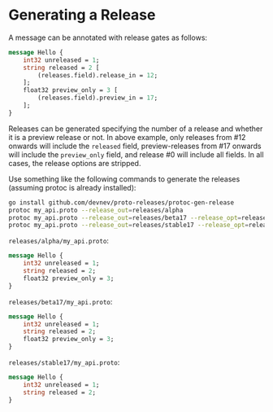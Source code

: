 # Generating a Release

A message can be annotated with release gates as follows:

```proto
message Hello {
    int32 unreleased = 1;
    string released = 2 [
        (releases.field).release_in = 12;
    ];
    float32 preview_only = 3 [
        (releases.field).preview_in = 17;
    ];
}
```

Releases can be generated specifying the number of a release and whether it is a
preview release or not. In above example, only releases from #12 onwards will
include the `released` field, preview-releases from #17 onwards will include the
`preview_only` field, and release #0 will include all fields. In all cases, the
release options are stripped.

Use something like the following commands to generate the releases (assuming
protoc is already installed):

```sh
go install github.com/devnev/proto-releases/protoc-gen-release
protoc my_api.proto --release_out=releases/alpha
protoc my_api.proto --release_out=releases/beta17 --release_opt=release=17,preview=true
protoc my_api.proto --release_out=releases/stable17 --release_opt=release=17
```

`releases/alpha/my_api.proto`:

```proto
message Hello {
    int32 unreleased = 1;
    string released = 2;
    float32 preview_only = 3;
}
```

`releases/beta17/my_api.proto`:

```proto
message Hello {
    int32 unreleased = 1;
    string released = 2;
    float32 preview_only = 3;
}
```

`releases/stable17/my_api.proto`:

```proto
message Hello {
    int32 unreleased = 1;
    string released = 2;
}
```
